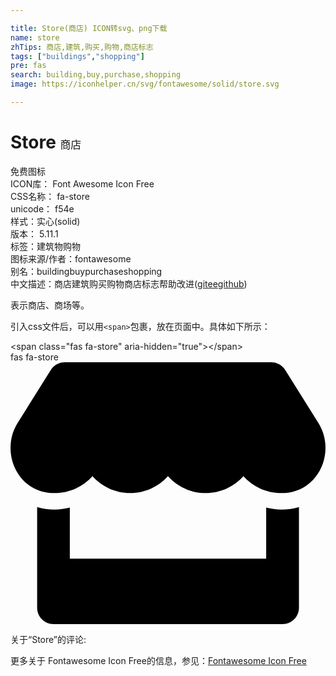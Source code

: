 ```yaml
---

title: Store(商店) ICON转svg、png下载
name: store
zhTips: 商店,建筑,购买,购物,商店标志
tags: ["buildings","shopping"]
pre: fas
search: building,buy,purchase,shopping
image: https://iconhelper.cn/svg/fontawesome/solid/store.svg

---
```


# Store  <small style="font-size: 60%;font-weight: 100">商店</small>


<div class="detail-page">
<p>
<span><span class="badge-success badge">免费图标</span> </span>
<br/>
<span>
ICON库：
<span class="badge-secondary badge">Font Awesome Icon Free</span> 
</span>
<br/>
<span>
CSS名称：
<span class="badge-secondary badge">fa-store</span> 
</span>
<br/>
<span>
unicode：
<span class="badge-secondary badge">f54e</span> 
<copy-btn content='f54e' btn-title=""></copy-btn>
<copy-btn :content='String.fromCodePoint(parseInt("f54e", 16))' btn-title="复制U"></copy-btn>
</span><br/><span>样式：<span class="badge-light badge">实心(solid)</span></span>
<br/>
<span>
版本：
<span class="badge-secondary badge">5.11.1</span> 
</span><br/><span>标签：<span class="badge-light badge"><router-link to="/tags/buildings.html">建筑物</router-link></span><span class="badge-light badge"><router-link to="/tags/shopping.html">购物</router-link></span></span>
<br/>
<span>图标来源/作者：<span class="badge-light badge">fontawesome</span></span> 
<br/>
<span>别名：<span class="badge-light badge">building</span><span class="badge-light badge">buy</span><span class="badge-light badge">purchase</span><span class="badge-light badge">shopping</span></span><br/><span class="zh-detail">中文描述：<span class="badge-primary badge">商店</span><span class="badge-primary badge">建筑</span><span class="badge-primary badge">购买</span><span class="badge-primary badge">购物</span><span class="badge-primary badge">商店标志</span><span class="help-link"><span>帮助改进</span>(<a href="https://gitee.com/liuwave/icon-helper/edit/master/json/fontawesome/solid/store.json" target="_blank" rel="noopener noreferrer">gitee</a><a href="https://github.com/liuwave/icon-helper/edit/master/json/fontawesome/solid/store.json" target="_blank" rel="noopener noreferrer">github</a></span>)</span><br/>
</p>
</div><div class="description description alert alert-light">表示商店、商场等。</div>
<div class="alert alert-dark">
  <i class="fas fa-store fa-xs"></i>
  <i class="fas fa-store fa-sm"></i>
  <i class="fas fa-store fa-lg"></i>
  <i class="fas fa-store fa-2x"></i>
  <i class="fas fa-store fa-3x"></i>
  <i class="fas fa-store fa-5x"></i>
  <i class="fas fa-store fa-7x"></i>
</div>
<div>
  <p>引入css文件后，可以用<code>&lt;span&gt;</code>包裹，放在页面中。具体如下所示：    
  </p>
  <div class="alert alert-primary" style="font-size: 14px">
    &lt;span class="fas fa-store" aria-hidden="true"&gt;&lt;/span&gt;
    <copy-btn content='<span class="fas fa-store" aria-hidden="true"></span>'></copy-btn>
  </div>
  <div class="alert alert-secondary">
    <i class="fas fa-store"
    style="font-size: 24px"
    aria-hidden="true"></i> fas fa-store
    <copy-btn content="fas fa-store" btn-title="复制图标名称"></copy-btn>
  </div>
</div>
<div id="svg" class="svg-wrap">
<svg xmlns="http://www.w3.org/2000/svg" viewBox="0 0 616 512"><path d="M602 118.6L537.1 15C531.3 5.7 521 0 510 0H106C95 0 84.7 5.7 78.9 15L14 118.6c-33.5 53.5-3.8 127.9 58.8 136.4 4.5.6 9.1.9 13.7.9 29.6 0 55.8-13 73.8-33.1 18 20.1 44.3 33.1 73.8 33.1 29.6 0 55.8-13 73.8-33.1 18 20.1 44.3 33.1 73.8 33.1 29.6 0 55.8-13 73.8-33.1 18.1 20.1 44.3 33.1 73.8 33.1 4.7 0 9.2-.3 13.7-.9 62.8-8.4 92.6-82.8 59-136.4zM529.5 288c-10 0-19.9-1.5-29.5-3.8V384H116v-99.8c-9.6 2.2-19.5 3.8-29.5 3.8-6 0-12.1-.4-18-1.2-5.6-.8-11.1-2.1-16.4-3.6V480c0 17.7 14.3 32 32 32h448c17.7 0 32-14.3 32-32V283.2c-5.4 1.6-10.8 2.9-16.4 3.6-6.1.8-12.1 1.2-18.2 1.2z"/></svg>
</div>
<detail full-name='fa-store'></detail>
<div>
<p>关于“Store”的评论:</p>
</div>
<Vssue title="关于“Store”的评论" ></Vssue>    
<div><p>更多关于  Fontawesome Icon Free的信息，参见：<a target="_blank" href="https://iconhelper.cn/fontawesome.html">Fontawesome Icon Free</a>
</p></div>
